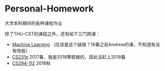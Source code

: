 # Personal-Homework

大学本科期间的各种课程作业

除了THU-CST的课程之外，还有如下三门网课：

- [Machine Learning](https://zh.coursera.org/learn/machine-learning) （应该是这个链接？18春之前Andrew的课，不知道有没有改版）
- [CS231n](http://cs231n.stanford.edu/2017/) 2017春，我是2018寒假做的，因此没赶上2018春
- [CS294-112](http://rail.eecs.berkeley.edu/deeprlcourse/) 2018秋